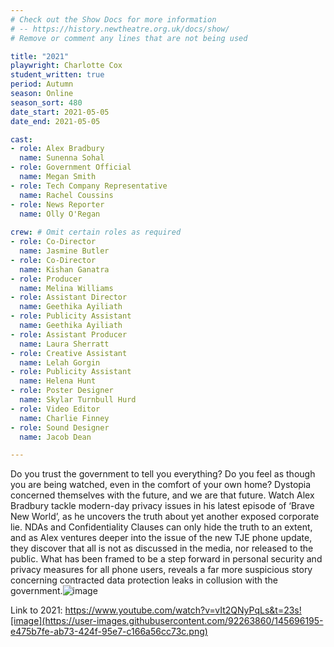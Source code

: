 ```yaml
---
# Check out the Show Docs for more information
# -- https://history.newtheatre.org.uk/docs/show/
# Remove or comment any lines that are not being used

title: "2021"
playwright: Charlotte Cox
student_written: true
period: Autumn
season: Online
season_sort: 480
date_start: 2021-05-05
date_end: 2021-05-05

cast:
- role: Alex Bradbury
  name: Sunenna Sohal
- role: Government Official 
  name: Megan Smith
- role: Tech Company Representative
  name: Rachel Coussins
- role: News Reporter
  name: Olly O'Regan
  
crew: # Omit certain roles as required
- role: Co-Director
  name: Jasmine Butler
- role: Co-Director
  name: Kishan Ganatra
- role: Producer
  name: Melina Williams
- role: Assistant Director
  name: Geethika Ayiliath
- role: Publicity Assistant
  name: Geethika Ayiliath
- role: Assistant Producer
  name: Laura Sherratt
- role: Creative Assistant
  name: Lelah Gorgin
- role: Publicity Assistant
  name: Helena Hunt
- role: Poster Designer
  name: Skylar Turnbull Hurd
- role: Video Editor
  name: Charlie Finney
- role: Sound Designer
  name: Jacob Dean

---
```

Do you trust the government to tell you everything? Do you feel as though you are being watched, even in the comfort of your own home? Dystopia concerned themselves with the future, and we are that future. Watch Alex Bradbury tackle modern-day privacy issues in his latest episode of ‘Brave New World’, as he uncovers the truth about yet another exposed corporate lie. NDAs and Confidentiality Clauses can only hide the truth to an extent, and as Alex ventures deeper into the issue of the new TJE phone update, they discover that all is not as discussed in the media, nor released to the public. What has been framed to be a step forward in personal security and privacy measures for all phone users, reveals a far more suspicious story concerning contracted data protection leaks in collusion with the government.![image](https://user-images.githubusercontent.com/92263860/145696189-4ca7a6d1-ff89-4fc7-b599-8410baad306b.png)

Link to 2021: https://www.youtube.com/watch?v=vIt2QNyPqLs&t=23s![image](https://user-images.githubusercontent.com/92263860/145696195-e475b7fe-ab73-424f-95e7-c166a56cc73c.png)

